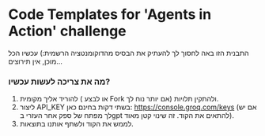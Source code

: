 # Code Templates for 'Agents in Action' challenge
התבנית הזו באה לחסוך לך להעתיק את הבסיס מהדוקומנטציה הרשמית:) עכשיו הכל מוכן, אין תירוצים...

### מה את צריכה לעשות עכשיו?
1. להוריד אליך מקומית ( או לבצע Fork אם יותר נוח לך) ולהתקין תלויות.
3. ליצור API_KEY בשתי דקות בחינם כאן: https://console.groq.com/keys (אם יש לך מפתח של ספק אחר העזרי בgpt להתאים את הקוד. זה שינוי קטן מאוד).
4. לממש את הקוד ולשתף אותנו בתוצאות.
